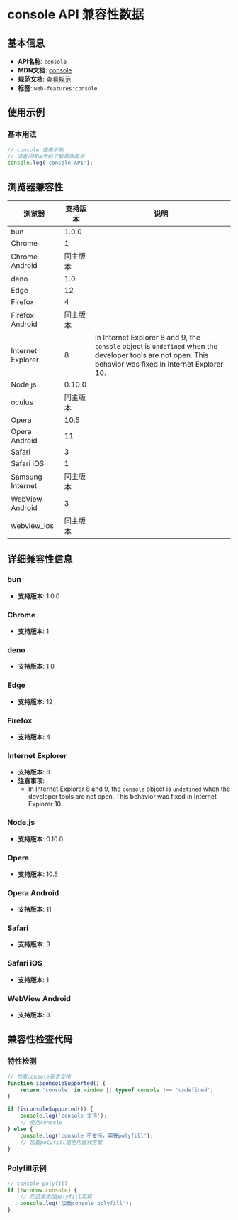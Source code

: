 # console API 兼容性数据

## 基本信息

- **API名称**: `console`
- **MDN文档**: [console](https://developer.mozilla.org/docs/Web/API/console)
- **规范文档**: [查看规范](https://console.spec.whatwg.org/#console-namespace)
- **标签**: `web-features:console`

## 使用示例

### 基本用法

```javascript
// console 使用示例
// 请查阅MDN文档了解具体用法
console.log('console API');
```

## 浏览器兼容性

| 浏览器 | 支持版本 | 说明 |
|--------|----------|------|
| bun | 1.0.0 |  |
| Chrome | 1 |  |
| Chrome Android | 同主版本 |  |
| deno | 1.0 |  |
| Edge | 12 |  |
| Firefox | 4 |  |
| Firefox Android | 同主版本 |  |
| Internet Explorer | 8 | In Internet Explorer 8 and 9, the `console` object is `undefined` when the developer tools are not open. This behavior was fixed in Internet Explorer 10. |
| Node.js | 0.10.0 |  |
| oculus | 同主版本 |  |
| Opera | 10.5 |  |
| Opera Android | 11 |  |
| Safari | 3 |  |
| Safari iOS | 1 |  |
| Samsung Internet | 同主版本 |  |
| WebView Android | 3 |  |
| webview_ios | 同主版本 |  |

## 详细兼容性信息

### bun

- **支持版本**: 1.0.0

### Chrome

- **支持版本**: 1

### deno

- **支持版本**: 1.0

### Edge

- **支持版本**: 12

### Firefox

- **支持版本**: 4

### Internet Explorer

- **支持版本**: 8
- **注意事项**:
  - In Internet Explorer 8 and 9, the `console` object is `undefined` when the developer tools are not open. This behavior was fixed in Internet Explorer 10.

### Node.js

- **支持版本**: 0.10.0

### Opera

- **支持版本**: 10.5

### Opera Android

- **支持版本**: 11

### Safari

- **支持版本**: 3

### Safari iOS

- **支持版本**: 1

### WebView Android

- **支持版本**: 3

## 兼容性检查代码

### 特性检测

```javascript
// 检查console是否支持
function isconsoleSupported() {
    return 'console' in window || typeof console !== 'undefined';
}

if (isconsoleSupported()) {
    console.log('console 支持');
    // 使用console
} else {
    console.log('console 不支持，需要polyfill');
    // 加载polyfill或使用替代方案
}
```

### Polyfill示例

```javascript
// console polyfill
if (!window.console) {
    // 在这里添加polyfill实现
    console.log('加载console polyfill');
}
```

